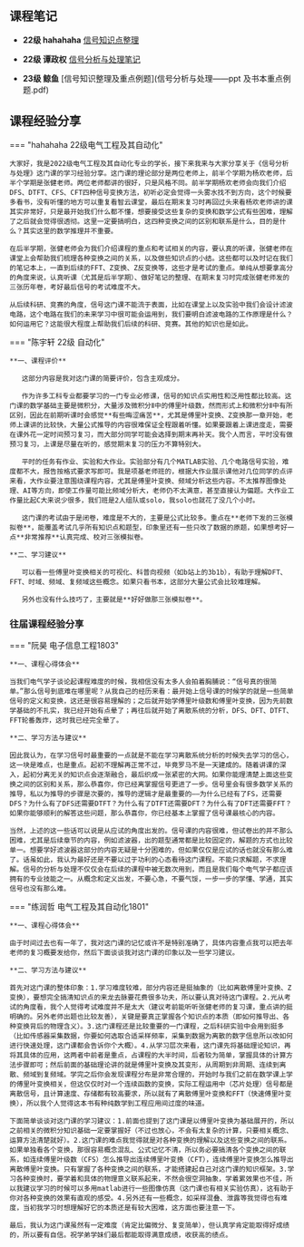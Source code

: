 ## 课程笔记

* **22级 hahahaha** [信号知识点整理](信号知识点整理_202503042050_12010.pdf)

* **22级 谭政权** [信号分析与处理笔记](谭政权信号分析与处理.pdf)

* **23级 鲸鱼** [信号知识整理及重点例题](信号分析与处理——ppt 及书本重点例题.pdf)
## 课程经验分享

=== "hahahaha 22级电气工程及其自动化"

    大家好，我是2022级电气工程及其自动化专业的学长，接下来我来与大家分享关于《信号分析与处理》这门课的学习经验分享。这门课的理论部分是两位老师上，前半个学期为杨欢老师，后半个学期是张健老师。两位老师都讲的很好，只是风格不同。前半学期杨欢老师会向我们介绍DFS、DTFT、CFS、CFT四种信号变换方法，初听必定会觉得一头雾水找不到方向，这个时候要多看书，没有听懂的地方可以重复看智云课堂，最后在期末复习时再回过头来看杨欢老师讲的课其实非常好，只是最开始我们什么都不懂，想要接受这些复杂的变换和数学公式有些困难，理解了之后就会觉得很透彻。这里一定要搞明白，这四种变换之间的区别和联系是什么，目的是什么？其实这里的数学推理并不重要。

	在后半学期，张健老师会为我们介绍课程的重点和考试相关的内容，要认真的听课，张健老师在课堂上会帮助我们梳理各种变换之间的关系，以及做些知识点的小结。这些都可以及时记在我们的笔记本上，一直到后续的FFT、Z变换、Z反变换等，这些才是考试的重点。单纯从想要拿高分的角度来说，认真听课（尤其是后半学期）、做好笔记的整理、在期末复习时完成张健老师发的三张历年卷，考好最后信号的考试难度不大。

	从后续科研、竞赛的角度，信号这门课不能流于表面，比如在课堂上以及实验中我们会设计滤波电路，这个电路在我们的未来学习中很可能会运用到，我们要明白滤波电路的工作原理是什么？如何运用它？这能很大程度上帮助我们后续的科研、竞赛。其他的知识也是如此。

=== "陈宇轩 22级 自动化"

    **一、课程评价**

    ​	这部分内容是我对这门课的简要评价，包含主观成分。

    ​	作为许多工科专业都要学习的一门专业必修课，信号的知识点实用性和泛用性都比较高。这门课的数学基础主要是微积分，大量涉及微积分Ⅱ中的傅里叶级数，然而形式上和微积分Ⅱ中有所区别，因此在前期听课时会感觉**有些晦涩痛苦**，尤其是傅里叶变换、Z变换那一章开始，老师上课讲的比较快，大量公式推导的内容很难保证全程跟着听懂。如果要跟着上课进度走，需要在课外花一定时间预习复习，而大部分同学可能会选择到期末再补天。我个人而言，平时没有做预习复习，上课是尽量在听的，感觉期末复习的压力不算特别大。

    ​	平时的任务有作业、实验和大作业。实验部分有几个MATLAB实验、几个电路信号实验，难度都不大，报告按格式要求写即可。我是项基老师班的，根据大作业展示课他对几位同学的点评来看，大作业要注意围绕课程内容，尤其是傅里叶变换、频域分析这些内容。不太推荐图像处理、AI等方向，即使工作量可能比频域分析大，老师仍不太满意，甚至直接认为偏题。大作业工作量比起C大来说少很多，我们班是2人组队或solo，我solo也就花了没几个小时。

    ​	这门课的考试由于是闭卷，难度是不大的，主要是公式比较多。重点在**老师下发的三张模拟卷**，能覆盖考试几乎所有知识点和题型，印象里还有一些只改了数据的原题，如果想考好一点**非常推荐**认真完成、校对三张模拟卷。

    **二、学习建议**

    ​	可以看一些傅里叶变换相关的可视化、科普向视频（如b站上的3b1b），有助于理解DFT、FFT、时域、频域、复频域这些概念。如果只看书本，这部分大量公式会比较难理解。

    ​	另外也没有什么技巧了，主要就是**好好做那三张模拟卷**。


### 往届课程经验分享
=== "阮昊 电子信息工程1803"

    **一、课程心得体会**

    ​当我们电气学子谈论起课程难度的时候，我相信没有太多人会拍着胸脯说：“信号真的很简单。”那么信号到底难在哪里呢？从我自己的经历来看：最开始上信号课的时候学的就是一些简单信号的定义和变换，这还是很容易理解的；之后就开始学傅里叶级数和傅里叶变换，因为先前数学基础的不扎实，我已经开始有点晕了；再往后就开始了离散系统的分析，DFS、DFT、DTFT、FFT轮番轰炸，这时我已经完全晕了。

    **二、学习方法与建议**

    ​因此我认为，在学习信号时最重要的一点就是不能在学习离散系统分析的时候失去学习的信心，这一块是难点，也是重点。起初不理解再正常不过，毕竟罗马不是一天建成的。随着讲课的深入，起初分离无关的知识点会逐渐融合，最后织成一张紧密的大网。如果你能理清楚上面这些变换之间的区别和关系，那么恭喜你，你已经离掌握信号更进了一步。信号里会有很多数学关系的推导，私以为推导的步骤是次要的，推导的逻辑才是最重要的——为什么已经有了FS，还需要DFS？为什么有了DFS还需要DTFT？为什么有了DTFT还需要DFT？为什么有了DFT还需要FFT？如果你能够顺利的解答这些问题，那么恭喜你，你已经基本上掌握了信号课最核心的内容。

    ​当然，上述的这一些话可以说是从应试的角度出发的。信号课的内容很难，但试卷出的并不那么困难，尤其是后续章节的内容，例如滤波器，出的题型通常都是比较固定的，解题的方式也比较单一。想要学好滤波器这部分的内容无疑是十分困难的，但如果仅仅是应试的话也就没有那么难了。话虽如此，我认为最好还是不要以过于功利的心态看待这门课程。不能只求解题，不求理解。信号的分析与处理不仅仅会在后续的课程中被无数次用到，而且是我们每个电气学子都应该拥有的专业技能之一。从概念和定义出发，不要心急，不要气馁，一步一步的学懂、学通，其实信号也没有那么难。

=== "练润哲 电气工程及其自动化1801"

    **一、课程心得体会**

    ​由于时间过去也有一年了，我对这门课的记忆或许不是特别准确了，具体内容重点我可以把去年老师的复习概要发给你，然后下面谈谈我对这门课的印象以及一些学习建议。

    **二、学习方法与建议**

    ​首先对这门课的整体印象：1.学习难度较难，部分内容还是挺抽象的（比如离散傅里叶变换、Z变换），要想完全搞清知识点的来龙去脉要花费很多功夫，所以要认真对待这门课程。2.光从考试的角度看，我个人觉得考试难度并不是太大（建议考前能听听张健老师的复习课，重点讲的挺明确的。另外老师出题也比较友善），关键是要真正掌握各个知识点的本质（即如何推导出、各种变换背后的物理含义）。3.这门课程还是比较重要的一门课程，之后科研实验中会用到挺多（比如传感器采集数据，你要如何选取合适采样频率，采集到数据为离散的数字信息所以改如何进行快速处理，这门课都会告诉你个大概）。4.从学习层次来看，这门课先将基础理论知识，再将其具体的应用，这两者中前者是重点，占课程的大半时间，后者较为简单，掌握具体的计算方法步骤即可；然后前面的基础理论讲的就是傅里叶变换及其变形，从周期到非周期、连续到离散、频域到复频域。学完之后你会发现课程分布是非常合理的，开始时与我们之前在数学课上学的傅里叶变换相关，但这仅仅时对一个连续函数的变换，实际工程运用中（芯片处理）信号都是离散信号，且计算速度、存储都有较高要求，所以就有了离散傅里叶变换和FFT（快速傅里叶变换），所以我个人觉得这本书有种纯数学到工程应用间过度的味道。

    ​下面简单谈谈对这门课的学习建议：1.前面也提到了这门课是以傅里叶变换为基础展开的，所以之前相关的微积分知识基础一定要掌握好（不过也放心，不会有太复杂的计算，只要相关概念、运算方法清楚就好）。2.这门课的难点我觉得就是对各种变换的理解以及这些变换之间的联系。如果单独看各个变换，那很容易概念混乱、公式记忆不清，所以务必要搞清各个变换之间的联系，如连续傅里叶级数（CFS）怎么推导出连续傅里叶变换（CFT），连续傅里叶变换怎么推导出离散傅里叶变换。只有掌握了各种变换之间的联系，才能搭建起自己对这门课的知识框架。3.学习各种变换时，要学着和具体的物理意义联系起来，不然会很空洞抽象，学着累效果也不佳，所以我建议学习的时候可以多用matlab进行一些图像仿真（这门课也有相关实验仿真），这有助于你对各种变换的效果有直观的感受。4.另外还有一些概念，如采样混叠、泄露等我觉得也有难度，当初我学习时想理解好它的本质还是有较大困难，这方面也要注意一下。

    ​最后，我认为这门课虽然有一定难度（肯定比偏微分、复变简单），但认真学肯定能取得好成绩的，所以要有自信。祝学弟学妹们最后都能取得满意成绩，收获高的绩点。